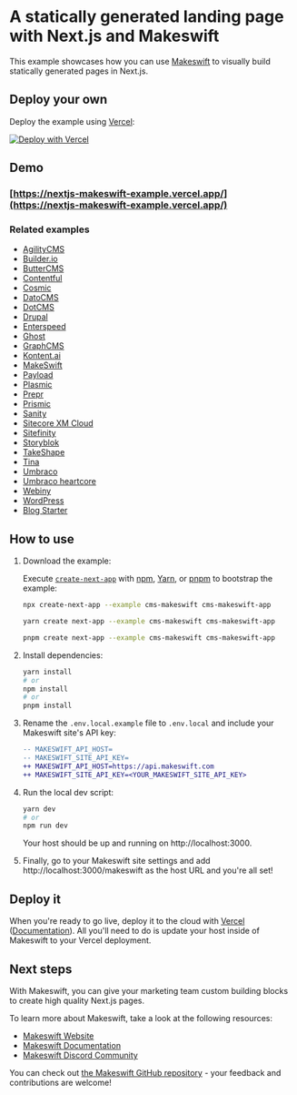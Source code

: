 # A statically generated landing page with Next.js and Makeswift

This example showcases how you can use [Makeswift](https://www.makeswift.com/) to visually build statically generated pages in Next.js.

## Deploy your own

Deploy the example using [Vercel](https://vercel.com?utm_source=github&utm_medium=readme&utm_campaign=next-example):

[![Deploy with Vercel](https://vercel.com/button)](https://vercel.com/new/clone?repository-url=https://github.com/vercel/next.js/tree/canary/examples/cms-makeswift&project-name=cms-makeswift&repository-name=cms-makeswift)

## Demo

### [https://nextjs-makeswift-example.vercel.app/](https://nextjs-makeswift-example.vercel.app/)

### Related examples

- [AgilityCMS](/examples/cms-agilitycms)
- [Builder.io](/examples/cms-builder-io)
- [ButterCMS](/examples/cms-buttercms)
- [Contentful](/examples/cms-contentful)
- [Cosmic](/examples/cms-cosmic)
- [DatoCMS](/examples/cms-datocms)
- [DotCMS](/examples/cms-dotcms)
- [Drupal](/examples/cms-drupal)
- [Enterspeed](/examples/cms-enterspeed)
- [Ghost](/examples/cms-ghost)
- [GraphCMS](/examples/cms-graphcms)
- [Kontent.ai](/examples/cms-kontent-ai)
- [MakeSwift](/examples/cms-makeswift)
- [Payload](/examples/cms-payload)
- [Plasmic](/examples/cms-plasmic)
- [Prepr](/examples/cms-prepr)
- [Prismic](/examples/cms-prismic)
- [Sanity](/examples/cms-sanity)
- [Sitecore XM Cloud](/examples/cms-sitecore-xmcloud)
- [Sitefinity](/examples/cms-sitefinity)
- [Storyblok](/examples/cms-storyblok)
- [TakeShape](/examples/cms-takeshape)
- [Tina](/examples/cms-tina)
- [Umbraco](/examples/cms-umbraco)
- [Umbraco heartcore](/examples/cms-umbraco-heartcore)
- [Webiny](/examples/cms-webiny)
- [WordPress](/examples/cms-wordpress)
- [Blog Starter](/examples/blog-starter)

## How to use

1. Download the example:

   Execute [`create-next-app`](https://github.com/vercel/next.js/tree/canary/packages/create-next-app) with [npm](https://docs.npmjs.com/cli/init), [Yarn](https://yarnpkg.com/lang/en/docs/cli/create/), or [pnpm](https://pnpm.io) to bootstrap the example:

   ```bash
   npx create-next-app --example cms-makeswift cms-makeswift-app
   ```

   ```bash
   yarn create next-app --example cms-makeswift cms-makeswift-app
   ```

   ```bash
   pnpm create next-app --example cms-makeswift cms-makeswift-app
   ```

2. Install dependencies:

   ```bash
   yarn install
   # or
   npm install
   # or
   pnpm install
   ```

3. Rename the `.env.local.example` file to `.env.local` and include your Makeswift site's API key:

   ```diff
   -- MAKESWIFT_API_HOST=
   -- MAKESWIFT_SITE_API_KEY=
   ++ MAKESWIFT_API_HOST=https://api.makeswift.com
   ++ MAKESWIFT_SITE_API_KEY=<YOUR_MAKESWIFT_SITE_API_KEY>
   ```

4. Run the local dev script:

   ```bash
   yarn dev
   # or
   npm run dev
   ```

   Your host should be up and running on http://localhost:3000.

5. Finally, go to your Makeswift site settings and add http://localhost:3000/makeswift as the host URL and you're all set!

## Deploy it

When you're ready to go live, deploy it to the cloud with [Vercel](https://vercel.com/new?utm_source=github&utm_medium=readme&utm_campaign=next-example) ([Documentation](https://nextjs.org/docs/deployment)). All you'll need to do is update your host inside of Makeswift to your Vercel deployment.

## Next steps

With Makeswift, you can give your marketing team custom building blocks to create high quality Next.js pages.

To learn more about Makeswift, take a look at the following resources:

- [Makeswift Website](https://www.makeswift.com/)
- [Makeswift Documentation](https://www.makeswift.com/docs/)
- [Makeswift Discord Community](https://discord.gg/dGNdF3Uzfz)

You can check out [the Makeswift GitHub repository](https://github.com/makeswift/makeswift) - your feedback and contributions are welcome!
